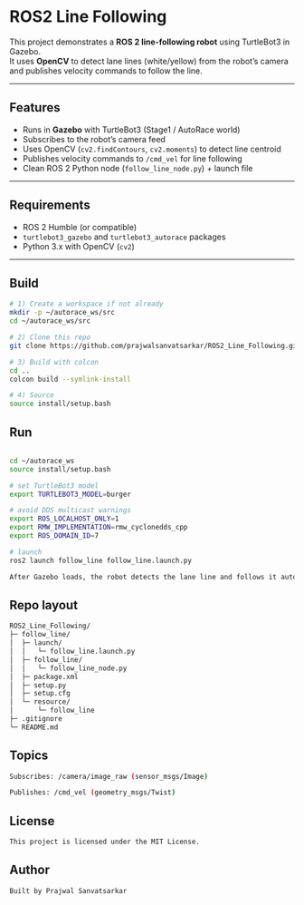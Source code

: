 # ROS2 Line Following

This project demonstrates a **ROS 2 line-following robot** using TurtleBot3 in Gazebo.  
It uses **OpenCV** to detect lane lines (white/yellow) from the robot’s camera and publishes velocity commands to follow the line.  

---

## Features
- Runs in **Gazebo** with TurtleBot3 (Stage1 / AutoRace world)
- Subscribes to the robot’s camera feed
- Uses OpenCV (`cv2.findContours`, `cv2.moments`) to detect line centroid
- Publishes velocity commands to `/cmd_vel` for line following
- Clean ROS 2 Python node (`follow_line_node.py`) + launch file

---

## Requirements
- ROS 2 Humble (or compatible)
- `turtlebot3_gazebo` and `turtlebot3_autorace` packages
- Python 3.x with OpenCV (`cv2`)

---

## Build

```bash
# 1) Create a workspace if not already
mkdir -p ~/autorace_ws/src
cd ~/autorace_ws/src

# 2) Clone this repo
git clone https://github.com/prajwalsanvatsarkar/ROS2_Line_Following.git

# 3) Build with colcon
cd ..
colcon build --symlink-install

# 4) Source
source install/setup.bash
```

## Run
```bash

cd ~/autorace_ws
source install/setup.bash

# set TurtleBot3 model
export TURTLEBOT3_MODEL=burger

# avoid DDS multicast warnings
export ROS_LOCALHOST_ONLY=1
export RMW_IMPLEMENTATION=rmw_cyclonedds_cpp
export ROS_DOMAIN_ID=7

# launch
ros2 launch follow_line follow_line.launch.py

After Gazebo loads, the robot detects the lane line and follows it automatically.
```
## Repo layout
```bash
ROS2_Line_Following/
├─ follow_line/
│  ├─ launch/
│  │   └─ follow_line.launch.py
│  ├─ follow_line/
│  │   └─ follow_line_node.py
│  ├─ package.xml
│  ├─ setup.py
│  ├─ setup.cfg
│  └─ resource/
│      └─ follow_line
├─ .gitignore
└─ README.md
```

## Topics
```bash
Subscribes: /camera/image_raw (sensor_msgs/Image)

Publishes: /cmd_vel (geometry_msgs/Twist)
```

## License
```bash
This project is licensed under the MIT License.
```

## Author
```bash
Built by Prajwal Sanvatsarkar
```
